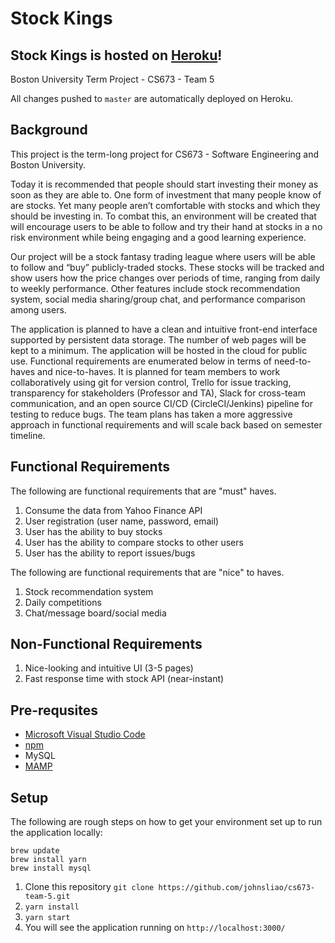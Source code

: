 # Stock Kings
## Stock Kings is hosted on [Heroku](http://stock-kings.herokuapp.com/)!

Boston University Term Project - CS673 - Team 5 

All changes pushed to `master` are automatically deployed on Heroku.

## Background 

This project is the term-long project for CS673 - Software Engineering and Boston University. 

Today it is recommended that people should start investing their money as soon as they are able to. One form of investment that many people know of are stocks. Yet many people aren’t comfortable with stocks and which they should be investing in. To combat this, an environment will be created that will encourage users to be able to follow and try their hand at stocks in a no risk environment while being engaging and a good learning experience. 

Our project will be a stock fantasy trading league where users will be able to follow and “buy” publicly-traded stocks. These stocks will be tracked and show users how the price changes over periods of time, ranging from daily to weekly performance. Other features include stock recommendation system, social media sharing/group chat, and performance comparison among users.

The application is planned to have a clean and intuitive front-end interface supported by persistent data storage. The number of web pages will be kept to a minimum. The application will be hosted in the cloud for public use. Functional requirements are enumerated below in terms of need-to-haves and nice-to-haves. It is planned for team members to work collaboratively using git for version control, Trello for issue tracking, transparency for stakeholders (Professor and TA), Slack for cross-team communication, and an open source CI/CD (CircleCI/Jenkins) pipeline for testing to reduce bugs. The team plans has taken a more aggressive approach in functional requirements and will scale back based on semester timeline.

## Functional Requirements
The following are functional requirements that are "must" haves.
1. Consume the data from Yahoo Finance API  
2. User registration (user name, password, email) 
3. User has the ability to buy stocks  
4. User has the ability to compare stocks to other users
5. User has the ability to report issues/bugs

The following are functional requirements that are "nice" to haves.
1. Stock recommendation system
2. Daily competitions
3. Chat/message board/social media

## Non-Functional Requirements
1. Nice-looking and intuitive UI (3-5 pages)
2. Fast response time with stock API (near-instant)


## Pre-requsites

- [Microsoft Visual Studio Code](https://code.visualstudio.com/)
- [npm](https://www.npmjs.com/get-npm)
- MySQL
- [MAMP](https://www.mamp.info/en/downloads/)

## Setup
The following are rough steps on how to get your environment set up to run the application locally:
```
brew update
brew install yarn
brew install mysql
```

1. Clone this repository `git clone https://github.com/johnsliao/cs673-team-5.git`
2. `yarn install`
3. `yarn start`
4. You will see the application running on `http://localhost:3000/`

